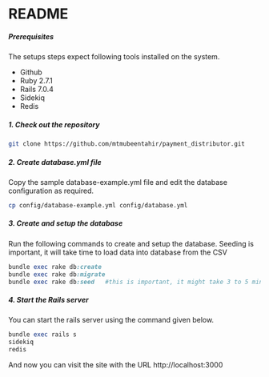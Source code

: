 # README

##### Prerequisites

The setups steps expect following tools installed on the system.

- Github
- Ruby 2.7.1
- Rails 7.0.4
- Sidekiq
- Redis

##### 1. Check out the repository

```bash
git clone https://github.com/mtmubeentahir/payment_distributor.git
```

##### 2. Create database.yml file

Copy the sample database-example.yml file and edit the database configuration as required.

```bash
cp config/database-example.yml config/database.yml
```

##### 3. Create and setup the database

Run the following commands to create and setup the database.
Seeding is important, it will take time to load data into database from the CSV

```ruby
bundle exec rake db:create
bundle exec rake db:migrate
bundle exec rake db:seed   #this is important, it might take 3 to 5 minutes while processing the CSV
```

##### 4. Start the Rails server

You can start the rails server using the command given below.

```ruby
bundle exec rails s
sidekiq
redis
```

And now you can visit the site with the URL http://localhost:3000

